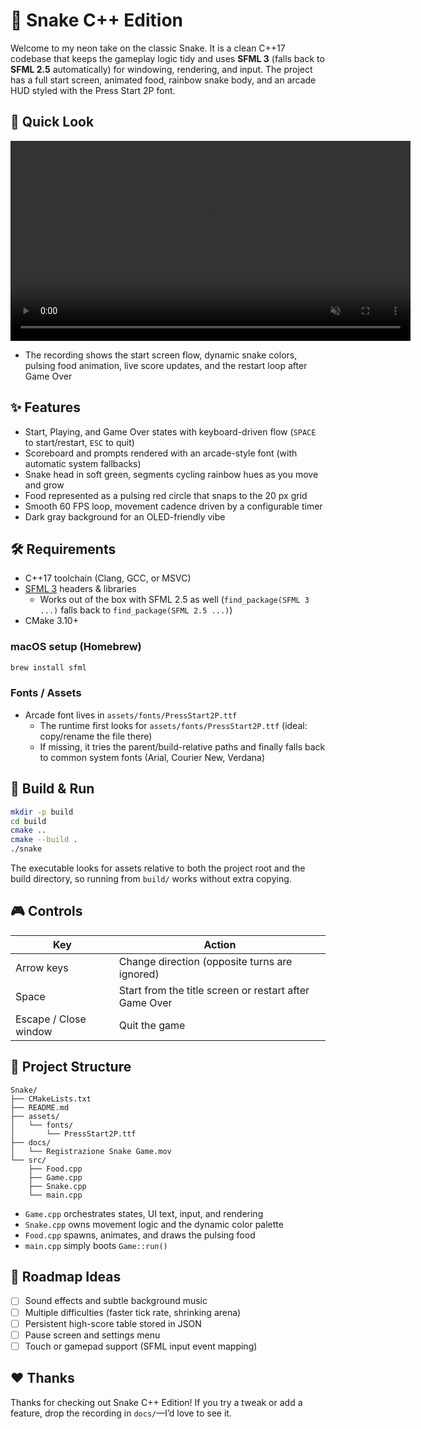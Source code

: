 # 🐍 Snake C++ Edition

Welcome to my neon take on the classic Snake. It is a clean C++17 codebase that keeps the gameplay logic tidy and uses **SFML 3** (falls back to **SFML 2.5** automatically) for windowing, rendering, and input. The project has a full start screen, animated food, rainbow snake body, and an arcade HUD styled with the Press Start 2P font.

## 🎥 Quick Look
<video src="docs/demo.gif" controls width="640" muted loop></video>

- The recording shows the start screen flow, dynamic snake colors, pulsing food animation, live score updates, and the restart loop after Game Over

## ✨ Features
- Start, Playing, and Game Over states with keyboard-driven flow (`SPACE` to start/restart, `ESC` to quit)
- Scoreboard and prompts rendered with an arcade-style font (with automatic system fallbacks)
- Snake head in soft green, segments cycling rainbow hues as you move and grow
- Food represented as a pulsing red circle that snaps to the 20 px grid
- Smooth 60 FPS loop, movement cadence driven by a configurable timer
- Dark gray background for an OLED-friendly vibe

## 🛠 Requirements
- C++17 toolchain (Clang, GCC, or MSVC)
- [SFML 3](https://www.sfml-dev.org/) headers & libraries
  - Works out of the box with SFML 2.5 as well (`find_package(SFML 3 ...)` falls back to `find_package(SFML 2.5 ...)`)
- CMake 3.10+

### macOS setup (Homebrew)
```bash
brew install sfml
```

### Fonts / Assets
- Arcade font lives in `assets/fonts/PressStart2P.ttf`
  - The runtime first looks for `assets/fonts/PressStart2P.ttf` (ideal: copy/rename the file there)
  - If missing, it tries the parent/build-relative paths and finally falls back to common system fonts (Arial, Courier New, Verdana)

## 🚀 Build & Run
```bash
mkdir -p build
cd build
cmake ..
cmake --build .
./snake
```

The executable looks for assets relative to both the project root and the build directory, so running from `build/` works without extra copying.

## 🎮 Controls
| Key | Action |
| --- | --- |
| Arrow keys | Change direction (opposite turns are ignored) |
| Space | Start from the title screen or restart after Game Over |
| Escape / Close window | Quit the game |

## 🧱 Project Structure
```
Snake/
├── CMakeLists.txt
├── README.md
├── assets/
│   └── fonts/
│       └── PressStart2P.ttf
├── docs/
│   └── Registrazione Snake Game.mov
└── src/
    ├── Food.cpp
    ├── Game.cpp
    ├── Snake.cpp
    └── main.cpp
```
- `Game.cpp` orchestrates states, UI text, input, and rendering
- `Snake.cpp` owns movement logic and the dynamic color palette
- `Food.cpp` spawns, animates, and draws the pulsing food
- `main.cpp` simply boots `Game::run()`

## 🧭 Roadmap Ideas
- [ ] Sound effects and subtle background music
- [ ] Multiple difficulties (faster tick rate, shrinking arena)
- [ ] Persistent high-score table stored in JSON
- [ ] Pause screen and settings menu
- [ ] Touch or gamepad support (SFML input event mapping)

## ❤️ Thanks
Thanks for checking out Snake C++ Edition! If you try a tweak or add a feature, drop the recording in `docs/`—I’d love to see it.
